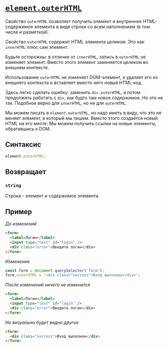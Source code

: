 # [`element.outerHTML`](../index.md)

Свойство `outerHTML` позволяет получить элемент и внутреннее HTML-содержимое элемента в виде строки со всем наполнением (в том числе и разметкой).

Свойство `outerHTML` содержит HTML элемента целиком. Это как `innerHTML` плюс сам элемент.

Будьте осторожны: в отличие от `innerHTML`, запись в `outerHTML` не изменяет элемент. Вместо этого элемент заменяется целиком во внешнем контексте.

Использование `outerHTML` не изменяет DOM-элемент, а удаляет его из внешнего контекста и вставляет вместо него новый HTML-код.

Здесь легко сделать ошибку: заменить `div.outerHTML`, а потом продолжить работать с `div`, как будто там новое содержимое. Но это не так. Подобное верно для `innerHTML`, но не для `outerHTML`.

Мы можем писать в `element.outerHTML`, но надо иметь в виду, что это не меняет элемент, в который мы пишем. Вместо этого создаётся новый HTML на его месте. Мы можем получить ссылки на новые элементы, обратившись к DOM.

## Синтаксис

```js
element.outerHTML;
```

## Возвращает

### `string`

Строка - элемент и содержимое элемента.

## Пример

_До изменений_

```html
<form>
  <label>Логин</label>
  <input type="text" id="login" />
  <div class="error">Введите логин</div>
</form>
```

_Изменения_

```js
const form = document.querySelector('form');
form.outerHTML = '<div class="success">Вход выполнен</div>';
```

_После изменений ничего не изменится_

```html
<form>
  <label>Логин</label>
  <input type="text" id="login" />
  <div class="error">Введите логин</div>
</form>
```

_Но визуально будет видно другое_

```html
<form>
  <div class="success">Вход выполнен</div>
</form>
```
